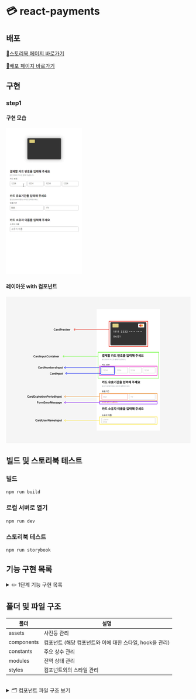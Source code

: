 # 💳 react-payments

## 배포

[🌟스토리북 페이지 바로가기](https://6620c65c99e8a4a3cde004a4-yvosnpvxth.chromatic.com/)

[🌟배포 페이지 바로가기](https://badahertz52.github.io/react-payments/dist/)

## 구현

### step1

#### 구현 모습

<img  src="./readmeImages/step1.gif" height="400px" alt="step1 구현 모습"/>

#### 레이아웃 with 컴포넌트

<img src="./readmeImages/step1_layout.png"  height="400px"  alt="step1 레이아웃">

## 빌드 및 스토리북 테스트

### 빌드

```dash
npm run build
```

### 로컬 서버로 열기

```dash
npm run dev
```

### 스토리북 테스트

```dash
npm run storybook
```

## 기능 구현 목록

 <details>
  <summary> ✏️ 1단계 기능 구현 목록</summary>
  <div markdown="1">
  
### 카드 번호

- [x] 입력란에 카드 번호 입력
- [x] 입력값에 대한 유효성 검사
  - 유효성 검사
    - 16자리 (하나의 input에 4개의 숫자)
    - type: 0-9 정수
- [x] 유효성 검사 fail 시, 오류 메세지 보여줌
- [x] 유효성 검사 통과 시 카드 구별
  - 4로 시작 visa, 51~55로 시작하면 마스터카드, 그 외는 기타
- [x] 카드 상태 업데이트

### 유효기간

- [x] 입력란에 월/연도 번호 입력
- [x] 입력란에 대한 유효성 검사
  - 유효성 검사
    - 월에 대한 입력값: 01-12
    - 연도에 대한 입력값: 정수 2자리
    - 사용 가능한 카드 유효 기간 : 이번달부터 인것만 유효하게
- [x] 유효성 검사 fail 시, 오류 메세지 보여줌
- [x] 유효성 검사 통과 시 카드 상태 업데이트

### 소유자 이름

- [x] 입력란에 이름 입력
- [x] 입력란에 대한 유효성 검사
  - 유효성 검사
    - 영어 소문자/대문자, 공백
    - 최소 1자 최대 100자
- [x] 유효성 검사 fail 시, 오류 메세지 보여줌
- [x] 유효성 통과 시, 소문자는 대문자로 변경 후 카드 상태 업데이트
  </div>
</details>

## 폴더 및 파일 구조

| 폴더       | 설명                                                     |
| ---------- | -------------------------------------------------------- |
| assets     | 사진등 관리                                              |
| components | 컴포넌트 (해당 컴포넌트와 이에 대한 스타일, hook을 관리) |
| constants  | 주요 상수 관리                                           |
| modules    | 전역 상태 관리                                           |
| styles     | 컴포넌트외의 스타일 관리                                 |

<br/>
<details>
  <summary> 🗂️ 컴포넌트  파일 구조 보기</summary>
  <div markdown="1">
```
📦components
 ┣ 📂CardExpirationPeriodInput
 ┃ ┣ 📜index.tsx
 ┃ ┗ 📜style.module.css
 ┣ 📂CardInput
 ┃ ┣ 📜index.tsx
 ┃ ┗ 📜style.module.css
 ┣ 📂CardInputContainer
 ┃ ┣ 📜index.tsx
 ┃ ┗ 📜style.module.css
 ┣ 📂CardNumbersInput
 ┃ ┣ 📜index.tsx
 ┃ ┗ 📜style.module.css
 ┣ 📂CardPreview
 ┃ ┣ 📜index.tsx
 ┃ ┗ 📜style.module.css
 ┣ 📂CardUserNameInput
 ┃ ┣ 📜index.tsx
 ┃ ┗ 📜style.module.css
 ┣ 📂FormErrorMessage
 ┃ ┣ 📜index.tsx
 ┃ ┗ 📜style.module.css
 ┣ 📂Input
 ┃ ┣ 📜index.tsx
 ┃ ┣ 📜style.module.css
 ┃ ┗ 📜useInput.ts
 ┗ 📜index.ts
```
  
  </div>
</details>
